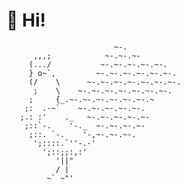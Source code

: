 <!-- ![lmssieh's GitHub stats](https://github-readme-stats.vercel.app/api?username=lmssieh&count_private=true&show_icons=true) -->

<!-- ![Top Langs](https://github-readme-stats.vercel.app/api/top-langs/?username=lmssieh&count_private=true&layout=compact) -->

# :wave: Hi!
```
                        ~-.
      ,,,;            ~-.~-.~-
     (.../           ~-.~-.~-.~-.~-.
     } o~`,         ~-.~-.~-.~-.~-.~-.
     (/    \      ~-.~-.~-.~-.~-.~-.~-.
      ;    \    ~-.~-.~-.~-.~-.~-.~-.
     ;     {_.~-.~-.~-.~-.~-.~-.~
    ;:  .-~`    ~-.~-.~-.~-.~-.
   ;.: :'    ._   ~-.~-.~-.~-.~-
    ;::`-.    '-._  ~-.~-.~-.~-
     ;::. `-.    '-,~-.~-.~-.
      ';::::.`''-.-'
        ';::;;:,:'
           '||"
           / |
         ~` ~"'
```
